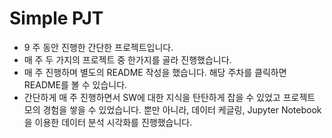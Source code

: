 # Simple PJT
- 9 주 동안 진행한 간단한 프로젝트입니다.  
- 매 주 두 가지의 프로젝트 중 한가지를 골라 진행했습니다.
- 매 주 진행하며 별도의 README 작성을 했습니다. 해당 주차를 클릭하면 README를 볼 수 있습니다.  
- 간단하게 매 주 진행하면서 SW에 대한 지식을 탄탄하게 잡을 수 있었고 프로젝트 모의 경험을 쌓을 수 있었습니다. 뿐만 아니라, 데이터 케글링, Jupyter Notebook을 이용한 데이터 분석 시각화를 진행했습니다.
